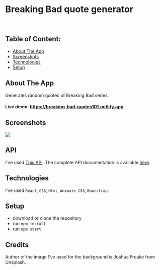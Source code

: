 <h1>Breaking Bad quote generator</h1>
<br>

## Table of Content:

- [About The App](#about-the-app)
- [Screenshots](#screenshots)
- [Technologies](#technologies)
- [Setup](#setup)

## About The App
Generates random quotes of Breaking Bad series.
<h4>Live demo: <a href='https://breaking-bad-quotes101.netlify.app'>https://breaking-bad-quotes101.netlify.app</a></h4>

## Screenshots
<p>
  <img src='https://github.com/ZvonimirZlo/breaking-bad-quote-generator/assets/104101182/34da1ec6-907b-4e55-9d7f-349743e70962'>
</p>

## API
I've used <a href='https://breakingbadquotes.xyz'>This API</a>. The complete API documentation is available <a href='https://github.com/shevabam/breaking-bad-quotes'>here</a>.

## Technologies
I've used `React`, `CSS`, `Html`, `Animate CSS`, `Bootstrap`.

## Setup
- download or clone the repository
- run `npm install`
- run `npm start`


## Credits
Author of the image I've used for the background is Joshua Freake from Unsplash.


